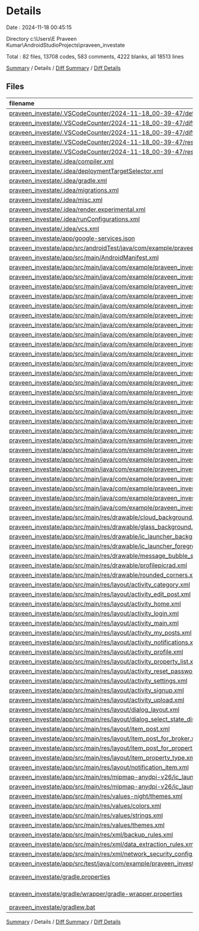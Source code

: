 # Details

Date : 2024-11-18 00:45:15

Directory c:\\Users\\E Praveen Kumar\\AndroidStudioProjects\\praveen_investate

Total : 82 files,  13708 codes, 583 comments, 4222 blanks, all 18513 lines

[Summary](results.md) / Details / [Diff Summary](diff.md) / [Diff Details](diff-details.md)

## Files
| filename | language | code | comment | blank | total |
| :--- | :--- | ---: | ---: | ---: | ---: |
| [praveen_investate/.VSCodeCounter/2024-11-18_00-39-47/details.md](/praveen_investate/.VSCodeCounter/2024-11-18_00-39-47/details.md) | Markdown | 86 | 0 | 6 | 92 |
| [praveen_investate/.VSCodeCounter/2024-11-18_00-39-47/diff-details.md](/praveen_investate/.VSCodeCounter/2024-11-18_00-39-47/diff-details.md) | Markdown | 9 | 0 | 6 | 15 |
| [praveen_investate/.VSCodeCounter/2024-11-18_00-39-47/diff.md](/praveen_investate/.VSCodeCounter/2024-11-18_00-39-47/diff.md) | Markdown | 12 | 0 | 7 | 19 |
| [praveen_investate/.VSCodeCounter/2024-11-18_00-39-47/results.json](/praveen_investate/.VSCodeCounter/2024-11-18_00-39-47/results.json) | JSON | 1 | 0 | 0 | 1 |
| [praveen_investate/.VSCodeCounter/2024-11-18_00-39-47/results.md](/praveen_investate/.VSCodeCounter/2024-11-18_00-39-47/results.md) | Markdown | 55 | 0 | 7 | 62 |
| [praveen_investate/.idea/compiler.xml](/praveen_investate/.idea/compiler.xml) | XML | 6 | 0 | 0 | 6 |
| [praveen_investate/.idea/deploymentTargetSelector.xml](/praveen_investate/.idea/deploymentTargetSelector.xml) | XML | 10 | 0 | 0 | 10 |
| [praveen_investate/.idea/gradle.xml](/praveen_investate/.idea/gradle.xml) | XML | 20 | 0 | 0 | 20 |
| [praveen_investate/.idea/migrations.xml](/praveen_investate/.idea/migrations.xml) | XML | 10 | 0 | 0 | 10 |
| [praveen_investate/.idea/misc.xml](/praveen_investate/.idea/misc.xml) | XML | 10 | 0 | 0 | 10 |
| [praveen_investate/.idea/render.experimental.xml](/praveen_investate/.idea/render.experimental.xml) | XML | 6 | 0 | 0 | 6 |
| [praveen_investate/.idea/runConfigurations.xml](/praveen_investate/.idea/runConfigurations.xml) | XML | 17 | 0 | 0 | 17 |
| [praveen_investate/.idea/vcs.xml](/praveen_investate/.idea/vcs.xml) | XML | 6 | 0 | 0 | 6 |
| [praveen_investate/app/google-services.json](/praveen_investate/app/google-services.json) | JSON | 30 | 0 | 0 | 30 |
| [praveen_investate/app/src/androidTest/java/com/example/praveen_investate/ExampleInstrumentedTest.java](/praveen_investate/app/src/androidTest/java/com/example/praveen_investate/ExampleInstrumentedTest.java) | Java | 15 | 6 | 5 | 26 |
| [praveen_investate/app/src/main/AndroidManifest.xml](/praveen_investate/app/src/main/AndroidManifest.xml) | XML | 46 | 0 | 6 | 52 |
| [praveen_investate/app/src/main/java/com/example/praveen_investate/MainActivity.java](/praveen_investate/app/src/main/java/com/example/praveen_investate/MainActivity.java) | Java | 61 | 3 | 14 | 78 |
| [praveen_investate/app/src/main/java/com/example/praveen_investate/adapter/NotificationAdapter.java](/praveen_investate/app/src/main/java/com/example/praveen_investate/adapter/NotificationAdapter.java) | Java | 67 | 1 | 14 | 82 |
| [praveen_investate/app/src/main/java/com/example/praveen_investate/adapter/PostAdapter.java](/praveen_investate/app/src/main/java/com/example/praveen_investate/adapter/PostAdapter.java) | Java | 178 | 7 | 30 | 215 |
| [praveen_investate/app/src/main/java/com/example/praveen_investate/adapter/PostAdapterForBrokers.java](/praveen_investate/app/src/main/java/com/example/praveen_investate/adapter/PostAdapterForBrokers.java) | Java | 216 | 25 | 32 | 273 |
| [praveen_investate/app/src/main/java/com/example/praveen_investate/adapter/PostAdapterForPropertyWise.java](/praveen_investate/app/src/main/java/com/example/praveen_investate/adapter/PostAdapterForPropertyWise.java) | Java | 155 | 6 | 22 | 183 |
| [praveen_investate/app/src/main/java/com/example/praveen_investate/adapter/PropertyTypeAdapter.java](/praveen_investate/app/src/main/java/com/example/praveen_investate/adapter/PropertyTypeAdapter.java) | Java | 50 | 1 | 15 | 66 |
| [praveen_investate/app/src/main/java/com/example/praveen_investate/database/DatabaseHelper.java](/praveen_investate/app/src/main/java/com/example/praveen_investate/database/DatabaseHelper.java) | Java | 80 | 4 | 18 | 102 |
| [praveen_investate/app/src/main/java/com/example/praveen_investate/encryption_decryption/PsychoCipher.java](/praveen_investate/app/src/main/java/com/example/praveen_investate/encryption_decryption/PsychoCipher.java) | Java | 67 | 26 | 25 | 118 |
| [praveen_investate/app/src/main/java/com/example/praveen_investate/model/Notification.java](/praveen_investate/app/src/main/java/com/example/praveen_investate/model/Notification.java) | Java | 20 | 0 | 6 | 26 |
| [praveen_investate/app/src/main/java/com/example/praveen_investate/model/Post.java](/praveen_investate/app/src/main/java/com/example/praveen_investate/model/Post.java) | Java | 158 | 1 | 48 | 207 |
| [praveen_investate/app/src/main/java/com/example/praveen_investate/model/Profile.java](/praveen_investate/app/src/main/java/com/example/praveen_investate/model/Profile.java) | Java | 48 | 4 | 10 | 62 |
| [praveen_investate/app/src/main/java/com/example/praveen_investate/model/PropertyType.java](/praveen_investate/app/src/main/java/com/example/praveen_investate/model/PropertyType.java) | Java | 28 | 0 | 10 | 38 |
| [praveen_investate/app/src/main/java/com/example/praveen_investate/ui/CategoryActivity.java](/praveen_investate/app/src/main/java/com/example/praveen_investate/ui/CategoryActivity.java) | Java | 106 | 13 | 18 | 137 |
| [praveen_investate/app/src/main/java/com/example/praveen_investate/ui/EditPostActivity.java](/praveen_investate/app/src/main/java/com/example/praveen_investate/ui/EditPostActivity.java) | Java | 170 | 11 | 28 | 209 |
| [praveen_investate/app/src/main/java/com/example/praveen_investate/ui/HomeActivity.java](/praveen_investate/app/src/main/java/com/example/praveen_investate/ui/HomeActivity.java) | Java | 8,239 | 272 | 3,298 | 11,809 |
| [praveen_investate/app/src/main/java/com/example/praveen_investate/ui/LoginActivity.java](/praveen_investate/app/src/main/java/com/example/praveen_investate/ui/LoginActivity.java) | Java | 322 | 14 | 45 | 381 |
| [praveen_investate/app/src/main/java/com/example/praveen_investate/ui/MyPostsActivity.java](/praveen_investate/app/src/main/java/com/example/praveen_investate/ui/MyPostsActivity.java) | Java | 148 | 6 | 22 | 176 |
| [praveen_investate/app/src/main/java/com/example/praveen_investate/ui/NotificationActivity.java](/praveen_investate/app/src/main/java/com/example/praveen_investate/ui/NotificationActivity.java) | Java | 93 | 2 | 14 | 109 |
| [praveen_investate/app/src/main/java/com/example/praveen_investate/ui/ProfileActivity.java](/praveen_investate/app/src/main/java/com/example/praveen_investate/ui/ProfileActivity.java) | Java | 337 | 18 | 58 | 413 |
| [praveen_investate/app/src/main/java/com/example/praveen_investate/ui/PropertyListActivity.java](/praveen_investate/app/src/main/java/com/example/praveen_investate/ui/PropertyListActivity.java) | Java | 298 | 16 | 34 | 348 |
| [praveen_investate/app/src/main/java/com/example/praveen_investate/ui/ResetPasswordActivity.java](/praveen_investate/app/src/main/java/com/example/praveen_investate/ui/ResetPasswordActivity.java) | Java | 57 | 1 | 11 | 69 |
| [praveen_investate/app/src/main/java/com/example/praveen_investate/ui/SettingsActivity.java](/praveen_investate/app/src/main/java/com/example/praveen_investate/ui/SettingsActivity.java) | Java | 66 | 1 | 13 | 80 |
| [praveen_investate/app/src/main/java/com/example/praveen_investate/ui/SignupActivity.java](/praveen_investate/app/src/main/java/com/example/praveen_investate/ui/SignupActivity.java) | Java | 221 | 11 | 21 | 253 |
| [praveen_investate/app/src/main/java/com/example/praveen_investate/ui/ToastMaker.java](/praveen_investate/app/src/main/java/com/example/praveen_investate/ui/ToastMaker.java) | Java | 8 | 0 | 3 | 11 |
| [praveen_investate/app/src/main/java/com/example/praveen_investate/ui/UploadActivity.java](/praveen_investate/app/src/main/java/com/example/praveen_investate/ui/UploadActivity.java) | Java | 292 | 33 | 48 | 373 |
| [praveen_investate/app/src/main/java/com/example/praveen_investate/utils/ProfileManager.java](/praveen_investate/app/src/main/java/com/example/praveen_investate/utils/ProfileManager.java) | Java | 52 | 0 | 17 | 69 |
| [praveen_investate/app/src/main/res/drawable/cloud_background.xml](/praveen_investate/app/src/main/res/drawable/cloud_background.xml) | XML | 5 | 0 | 3 | 8 |
| [praveen_investate/app/src/main/res/drawable/glass_background.xml](/praveen_investate/app/src/main/res/drawable/glass_background.xml) | XML | 14 | 0 | 3 | 17 |
| [praveen_investate/app/src/main/res/drawable/ic_launcher_background.xml](/praveen_investate/app/src/main/res/drawable/ic_launcher_background.xml) | XML | 170 | 0 | 1 | 171 |
| [praveen_investate/app/src/main/res/drawable/ic_launcher_foreground.xml](/praveen_investate/app/src/main/res/drawable/ic_launcher_foreground.xml) | XML | 30 | 0 | 0 | 30 |
| [praveen_investate/app/src/main/res/drawable/message_bubble_sent.xml](/praveen_investate/app/src/main/res/drawable/message_bubble_sent.xml) | XML | 10 | 0 | 2 | 12 |
| [praveen_investate/app/src/main/res/drawable/profilepicrad.xml](/praveen_investate/app/src/main/res/drawable/profilepicrad.xml) | XML | 14 | 0 | 3 | 17 |
| [praveen_investate/app/src/main/res/drawable/rounded_corners.xml](/praveen_investate/app/src/main/res/drawable/rounded_corners.xml) | XML | 8 | 0 | 2 | 10 |
| [praveen_investate/app/src/main/res/layout/activity_category.xml](/praveen_investate/app/src/main/res/layout/activity_category.xml) | XML | 30 | 0 | 11 | 41 |
| [praveen_investate/app/src/main/res/layout/activity_edit_post.xml](/praveen_investate/app/src/main/res/layout/activity_edit_post.xml) | XML | 88 | 0 | 16 | 104 |
| [praveen_investate/app/src/main/res/layout/activity_home.xml](/praveen_investate/app/src/main/res/layout/activity_home.xml) | XML | 133 | 0 | 37 | 170 |
| [praveen_investate/app/src/main/res/layout/activity_login.xml](/praveen_investate/app/src/main/res/layout/activity_login.xml) | XML | 117 | 0 | 17 | 134 |
| [praveen_investate/app/src/main/res/layout/activity_main.xml](/praveen_investate/app/src/main/res/layout/activity_main.xml) | XML | 17 | 0 | 2 | 19 |
| [praveen_investate/app/src/main/res/layout/activity_my_posts.xml](/praveen_investate/app/src/main/res/layout/activity_my_posts.xml) | XML | 28 | 0 | 5 | 33 |
| [praveen_investate/app/src/main/res/layout/activity_notifications.xml](/praveen_investate/app/src/main/res/layout/activity_notifications.xml) | XML | 19 | 9 | 2 | 30 |
| [praveen_investate/app/src/main/res/layout/activity_profile.xml](/praveen_investate/app/src/main/res/layout/activity_profile.xml) | XML | 174 | 8 | 13 | 195 |
| [praveen_investate/app/src/main/res/layout/activity_property_list.xml](/praveen_investate/app/src/main/res/layout/activity_property_list.xml) | XML | 48 | 0 | 10 | 58 |
| [praveen_investate/app/src/main/res/layout/activity_reset_password.xml](/praveen_investate/app/src/main/res/layout/activity_reset_password.xml) | XML | 35 | 0 | 5 | 40 |
| [praveen_investate/app/src/main/res/layout/activity_settings.xml](/praveen_investate/app/src/main/res/layout/activity_settings.xml) | XML | 28 | 0 | 5 | 33 |
| [praveen_investate/app/src/main/res/layout/activity_signup.xml](/praveen_investate/app/src/main/res/layout/activity_signup.xml) | XML | 95 | 0 | 10 | 105 |
| [praveen_investate/app/src/main/res/layout/activity_upload.xml](/praveen_investate/app/src/main/res/layout/activity_upload.xml) | XML | 105 | 0 | 20 | 125 |
| [praveen_investate/app/src/main/res/layout/dialog_layout.xml](/praveen_investate/app/src/main/res/layout/dialog_layout.xml) | XML | 31 | 0 | 8 | 39 |
| [praveen_investate/app/src/main/res/layout/dialog_select_state_district.xml](/praveen_investate/app/src/main/res/layout/dialog_select_state_district.xml) | XML | 32 | 1 | 5 | 38 |
| [praveen_investate/app/src/main/res/layout/item_post.xml](/praveen_investate/app/src/main/res/layout/item_post.xml) | XML | 139 | 0 | 28 | 167 |
| [praveen_investate/app/src/main/res/layout/item_post_for_broker.xml](/praveen_investate/app/src/main/res/layout/item_post_for_broker.xml) | XML | 79 | 0 | 30 | 109 |
| [praveen_investate/app/src/main/res/layout/item_post_for_property_wise.xml](/praveen_investate/app/src/main/res/layout/item_post_for_property_wise.xml) | XML | 138 | 0 | 26 | 164 |
| [praveen_investate/app/src/main/res/layout/item_property_type.xml](/praveen_investate/app/src/main/res/layout/item_property_type.xml) | XML | 35 | 0 | 8 | 43 |
| [praveen_investate/app/src/main/res/layout/notification_item.xml](/praveen_investate/app/src/main/res/layout/notification_item.xml) | XML | 25 | 0 | 6 | 31 |
| [praveen_investate/app/src/main/res/mipmap-anydpi-v26/ic_launcher.xml](/praveen_investate/app/src/main/res/mipmap-anydpi-v26/ic_launcher.xml) | XML | 6 | 0 | 0 | 6 |
| [praveen_investate/app/src/main/res/mipmap-anydpi-v26/ic_launcher_round.xml](/praveen_investate/app/src/main/res/mipmap-anydpi-v26/ic_launcher_round.xml) | XML | 6 | 0 | 0 | 6 |
| [praveen_investate/app/src/main/res/values-night/themes.xml](/praveen_investate/app/src/main/res/values-night/themes.xml) | XML | 4 | 3 | 0 | 7 |
| [praveen_investate/app/src/main/res/values/colors.xml](/praveen_investate/app/src/main/res/values/colors.xml) | XML | 5 | 0 | 0 | 5 |
| [praveen_investate/app/src/main/res/values/strings.xml](/praveen_investate/app/src/main/res/values/strings.xml) | XML | 89 | 0 | 5 | 94 |
| [praveen_investate/app/src/main/res/values/themes.xml](/praveen_investate/app/src/main/res/values/themes.xml) | XML | 5 | 3 | 1 | 9 |
| [praveen_investate/app/src/main/res/xml/backup_rules.xml](/praveen_investate/app/src/main/res/xml/backup_rules.xml) | XML | 3 | 10 | 0 | 13 |
| [praveen_investate/app/src/main/res/xml/data_extraction_rules.xml](/praveen_investate/app/src/main/res/xml/data_extraction_rules.xml) | XML | 5 | 14 | 0 | 19 |
| [praveen_investate/app/src/main/res/xml/network_security_config.xml](/praveen_investate/app/src/main/res/xml/network_security_config.xml) | XML | 6 | 0 | 1 | 7 |
| [praveen_investate/app/src/test/java/com/example/praveen_investate/ExampleUnitTest.java](/praveen_investate/app/src/test/java/com/example/praveen_investate/ExampleUnitTest.java) | Java | 9 | 5 | 3 | 17 |
| [praveen_investate/gradle.properties](/praveen_investate/gradle.properties) | Java Properties | 3 | 18 | 0 | 21 |
| [praveen_investate/gradle/wrapper/gradle-wrapper.properties](/praveen_investate/gradle/wrapper/gradle-wrapper.properties) | Java Properties | 5 | 1 | 1 | 7 |
| [praveen_investate/gradlew.bat](/praveen_investate/gradlew.bat) | Batch | 39 | 29 | 22 | 90 |

[Summary](results.md) / Details / [Diff Summary](diff.md) / [Diff Details](diff-details.md)